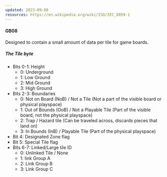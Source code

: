 ```yaml
---
updated: 2023-09-08
resources: https://en.wikipedia.org/wiki/ISO/IEC_8859-1
---
```

#### GB08
Designed to contain a small amount of data per tile for game boards.
##### The Tile byte
- Bits 0-1: Height
	- 0: Underground
	- 1: Low Ground
	- 2: Mid Ground
	- 3: High Ground
- Bits 2-3: Boundaries
	- 0: Not on Board (NoB) / Not a Tile (Not a part of the visible board or physical playspace)
	- 1: Out of Bounds (OoB) / Not a Playable Tile (Part of the visible board, not the physical playspace)
	- 2: Trap / Hazard tile (Can be traveled across, discards pieces that land on)
	- 3: In Bounds (InB) / Playable Tile (Part of the physical playspace)
- Bit 4: Designated Zone flag
- Bit 5: Special Tile flag
- Bits 6-7: Linked/Large tile ID
	- 0: Unlinked Tile / None
	- 1: link Group A
	- 2: Link Group B
	- 3: Link Group C